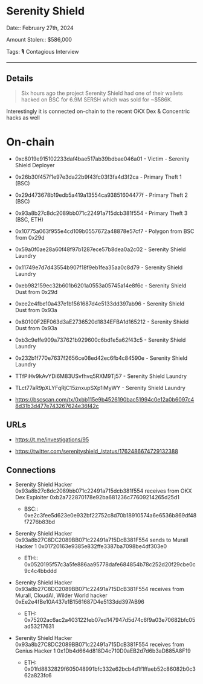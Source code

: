 # Serenity Shield

Date:: February 27th, 2024

Amount Stolen:: $586,000

Tags: 🎙️ Contagious Interview

---

## Details

> Six hours ago the project Serenity Shield had one of their wallets hacked on BSC for 6.9M SERSH which was sold for ~$586K. 

Interestingly it is connected on-chain to the recent OKX Dex & Concentric hacks as well

# On-chain

- 0xc8019e915102233daf4bae517ab39bdbae046a01 - Victim - Serenity Shield Deployer
- 0x26b30f457f1e97e3da22b9f43fc03f3fa4d3f2ca - Primary Theft 1 (BSC)
- 0x29d473678b19edb5a419a13554ca93851604477f - Primary Theft 2 (BSC)
- 0x93a8b27c8dc2089bb071c22491a715dcb381f554 - Primary Theft 3 (BSC, ETH)
- 0x10775a063f955e4cd109b0557672a48878e57cf7 - Polygon from BSC from 0x29d
- 0x59a0f0ae28a60f48f97b1287ece57b8dea0a2c02 - Serenity Shield Laundry
- 0x11749e7d7d43554b907f18f9eb1fea35aa0c8d79 - Serenity Shield Laundry
- 0xeb982159ec32b601b6201a0553a05745a14e8f6c - Serenity Shield Dust from 0x29d
- 0xee2e4fbe10a437e1b1561687d4e5133dd397ab96 - Serenity Shield Dust from 0x93a
- 0x80100F2EF063d3aE2736520d1834EFBA1d165212 - Serenity Shield Dust from 0x93a
- 0xb3c9effe909a737621b929600c6bd1e5a62f43c5 - Serenity Shield Laundry
- 0x232b1f770e7637f2656ce08ed42ec6fb4c84590e - Serenity Shield Laundry
- TTfPiHv9kAvYDi6M83USvfhvq5RXM9Tj57 - Serenity Shield Laundry
- TLct77aR9pXLYFqRjC15znxupSXp1iMyWY - Serenity Shield Laundry

- https://bscscan.com/tx/0xbb115e9b4526190bac51994c0e12a0b6097c48d31b3d477e743267624e36f42c


## URLs

- https://t.me/investigations/95

- https://twitter.com/serenityshield_/status/1762486674729132388



## Connections

- Serenity Shield Hacker 0x93a8b27c8dc2089bb071c22491a715dcb381f554 receives from OKX Dex Exploiter 0xb2a722870178e92ba681236c77609214265d25d1
    - BSC:: 0xe2c3fee5d623e0e932bf22752c8d70b18910574a6e6536b869df48f7276b83bd

- Serenity Shield Hacker 0x93a8b27C8DC2089BB071c22491a715DcB381F554 sends to Murall Hacker 1 0x01720163e9385e832ffe3387ba7098be4df303e0
    - ETH:: 0x0520195f57c3a5fe886aa95778dafe684854b78c252d20f29cbe0c9c4c4bbddd

-  Serenity Shield Hacker 0x93a8b27C8DC2089BB071c22491a715DcB381F554 receives from Murall, CloudAI, Wilder World hacker 0xEe2e4fBe10A437e1B1561687D4e5133dd397AB96
    - ETH: 0x75202ac6ac2a403122feb07ed147947d5d74c6f9a03e70682bfc05ad53217631

-  Serenity Shield Hacker 0x93a8b27C8DC2089BB071c22491a715DcB381F554 receives from Genius Hacker 1 0x1Db4d664d818D4c710D0aEB2d7d6b3aD885A8F19
    - ETH: 0x01fd8832829f605048991bfc332e62bcb4d1f1ffaeb52c86082b0c362a823fc6
